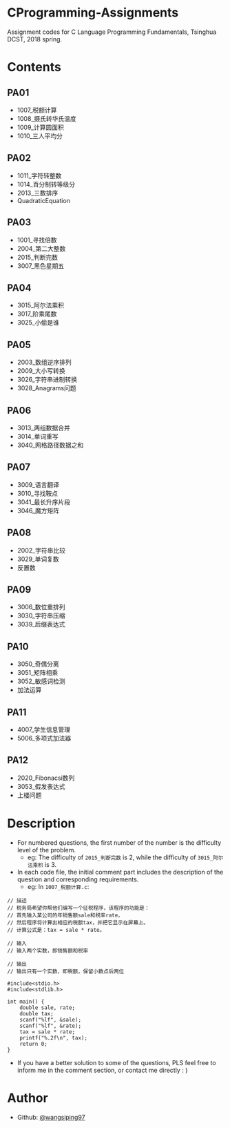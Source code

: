 # CProgramming-Assignments
Assignment codes for C Language Programming Fundamentals, Tsinghua DCST, 2018 spring.
# Contents
## PA01
- 1007_税额计算
- 1008_摄氏转华氏温度
- 1009_计算圆面积
- 1010_三人平均分
## PA02
- 1011_字符转整数
- 1014_百分制转等级分
- 2013_三数排序
- QuadraticEquation
## PA03
- 1001_寻找倍数
- 2004_第二大整数
- 2015_判断完数
- 3007_黑色星期五
## PA04
- 3015_阿尔法乘积
- 3017_阶乘尾数
- 3025_小偷是谁
## PA05
- 2003_数组逆序排列
- 2009_大小写转换
- 3026_字符串进制转换
- 3028_Anagrams问题
## PA06
- 3013_两组数据合并
- 3014_单词重写
- 3040_网格路径数据之和
## PA07
- 3009_语言翻译
- 3010_寻找鞍点
- 3041_最长升序片段
- 3046_魔方矩阵
## PA08
- 2002_字符串比较
- 3029_单词复数
- 反置数
## PA09
- 3006_数位重排列
- 3030_字符串压缩
- 3039_后缀表达式
## PA10
- 3050_奇偶分离
- 3051_矩阵相乘
- 3052_敏感词检测
- 加法运算
## PA11
- 4007_学生信息管理
- 5006_多项式加法器
## PA12
- 2020_Fibonacsi数列
- 3053_假发表达式
- 上楼问题
# Description
- For numbered questions, the first number of the number is the difficulty level of the problem.
   - eg: The difficulty of `2015_判断完数` is 2, while the difficulty of `3015_阿尔法乘积` is 3. 
- In each code file, the initial comment part includes the description of the question and corresponding requirements.
   - eg: In `1007_税额计算.c`:
```
// 描述
// 税务局希望你帮他们编写一个征税程序，该程序的功能是：
// 首先输入某公司的年销售额sale和税率rate，
// 然后程序将计算出相应的税额tax，并把它显示在屏幕上。
// 计算公式是：tax = sale * rate。

// 输入
// 输入两个实数，即销售额和税率

// 输出
// 输出只有一个实数，即税额，保留小数点后两位

#include<stdio.h>
#include<stdlib.h>

int main() {
    double sale, rate;
    double tax; 
    scanf("%lf", &sale); 
    scanf("%lf", &rate);
    tax = sale * rate;
    printf("%.2f\n", tax);
    return 0;
}
```
- If you have a better solution to some of the questions, PLS feel free to inform me in the comment section, or contact me directly : )
# Author
- Github: [@wangsiping97](https://github.com/wangsiping97)